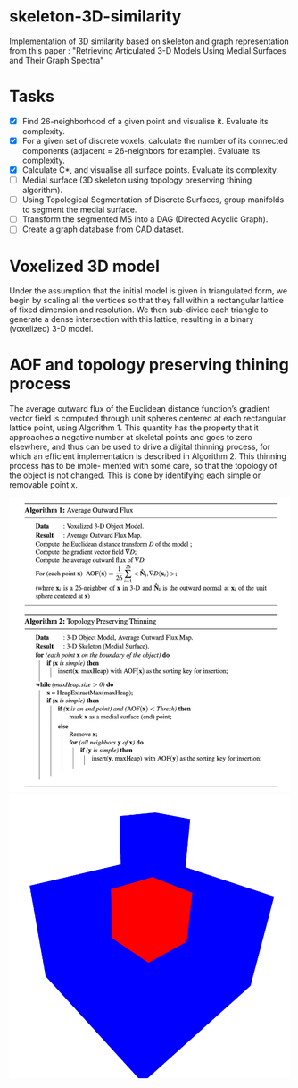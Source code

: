 # skeleton-3D-similarity
Implementation of 3D similarity based on skeleton and graph representation from this paper : "Retrieving Articulated 3-D Models Using Medial Surfaces and Their Graph Spectra"


# Tasks 
- [x] Find 26-neighborhood of a given point and visualise it. Evaluate its complexity.
- [x] For a given set of discrete voxels, calculate the number of its connected components (adjacent = 26-neighbors for example). Evaluate its complexity.
- [x] Calculate C*, and visualise all surface points. Evaluate its complexity.
- [ ] Medial surface (3D skeleton using topology preserving thining algorithm).
- [ ] Using Topological Segmentation of Discrete Surfaces, group manifolds to segment the medial surface.
- [ ] Transform the segmented MS into a DAG (Directed Acyclic Graph).
- [ ] Create a graph database from CAD dataset.

# Voxelized 3D model

Under the assumption that the initial model is given in triangulated form, we begin by scaling all the vertices so that they fall within a rectangular lattice of fixed dimension and resolution. We then sub-divide each triangle to generate a dense intersection with this lattice, resulting in a binary (voxelized) 3-D model.

# AOF and topology preserving thining process

The average outward flux of the Euclidean distance function’s gradient vector field is computed through unit spheres centered at each rectangular lattice point, using Algorithm 1. This quantity has the property that it approaches a negative number at skeletal points and goes to zero elsewhere, and thus can be used to drive a digital thinning process, for which an efficient implementation is described in Algorithm 2. This thinning process has to be imple- mented with some care, so that the topology of the object is not changed. This is done by identifying each simple or removable point x.

![algos](pic-algo1-2.png)
![neighbors](26neighbors.png)

